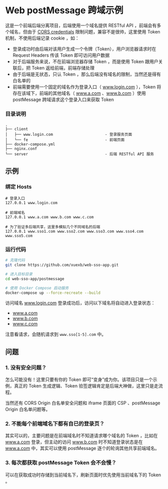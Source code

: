 # Web postMessage 跨域示例

这是一个前端后端分离项目，后端使用一个域名提供 RESTful API ，前端会有多个域名，但由于 [CORS credentials](https://github.com/xuexb/web-sso-app/tree/master/credentials) 限制问题，兼容不是很帅，这里使用 Token 机制，不使用后端记录 cookie ，如：

- 登录成功时由后端对该用户生成一个令牌（Token），用户浏览器请求时在 Request Headers 传该 Token 即可访问用户数据
- 对于后端服务来说，不在前端浏览器存储 Token ，而是使用 Token 跟用户关联后，把 Token 返给前端，前端存储处理
- 由于后端是无状态，只认 Token ，那么后端没有域名的限制，当然还是得有白名单的
- 前端需要使用一个固定的域名作为登录入口（ www.login.com ），Token 将存在该域下，前端的其他域名（ www.a.com 、www.b.com ）使用 postMessage 跨域请求这个登录入口来获取 Token

### 目录说明

```
.
├── client
│   ├── www.login.com                       - 登录服务页面
│   └── fe                                  - 前端页面
├── docker-compose.yml
├── nginx.conf
└── server                                  - 后端 RESTful API 服务
```

## 示例

### 绑定 Hosts

```
# 登录入口
127.0.0.1 www.login.com

# 前端域名
127.0.0.1 www.a.com www.b.com www.c.com

# 为了验证多后端共享，这里多模拟几个不同域名的后端
127.0.0.1 www.sso1.com www.sso2.com www.sso3.com www.sso4.com www.sso5.com
```

### 运行代码

```bash
# 克隆代码
git clone https://github.com/xuexb/web-sso-app.git

# 进入目标目录
cd web-sso-app/postmessage

# 使用 Docker Compose 启动服务
docker-compose up --force-recreate --build
```

访问域名 www.login.com 登录成功后，访问以下域名将自动进入登录状态：

- www.a.com
- www.b.com
- www.c.com

注意看请求，会随机请求到 `www.sso[1-5].com` 中。

## 问题

### 1. 没有安全问题？

怎么可能没有！这里只要有你的 Token 即可“变身”成为你。该项目只是一个示例，真正的 Token 生成逻辑、Token 验签逻辑肯定是后端大神做，这里只是走流程。

当然还有 CORS Origin 白名单安全问题和 iframe 页面的 CSP 、postMessage Origin 白名单问题等。

### 2. 不能每个前端域名下都有自已的登录页？

其实可以的，主要问题是在前端域名时不知道请求哪个域名的 Token ，比如在 www.a.com 登录，但主动的访问 www.b.com 时不知道登录状态是在 www.a.com 中，其实可以使用 postMessage 逐个的轮询其他共享前端域名。

### 3. 每次都获取 postMessage Token 会不会慢？

可以在获取成功时存储到当前域名下，刷新页面时优先使用当前域名下的 Token 。
